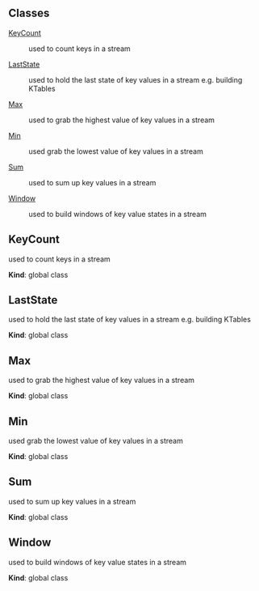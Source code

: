## Classes

<dl>
<dt><a href="#KeyCount">KeyCount</a></dt>
<dd><p>used to count keys in a stream</p>
</dd>
<dt><a href="#LastState">LastState</a></dt>
<dd><p>used to hold the last state of key values
in a stream e.g. building KTables</p>
</dd>
<dt><a href="#Max">Max</a></dt>
<dd><p>used to grab the highest value of key values
in a stream</p>
</dd>
<dt><a href="#Min">Min</a></dt>
<dd><p>used grab the lowest value of
key values in a stream</p>
</dd>
<dt><a href="#Sum">Sum</a></dt>
<dd><p>used to sum up key values in a stream</p>
</dd>
<dt><a href="#Window">Window</a></dt>
<dd><p>used to build windows of key value states
in a stream</p>
</dd>
</dl>

<a name="KeyCount"></a>

## KeyCount
used to count keys in a stream

**Kind**: global class  
<a name="LastState"></a>

## LastState
used to hold the last state of key values
in a stream e.g. building KTables

**Kind**: global class  
<a name="Max"></a>

## Max
used to grab the highest value of key values
in a stream

**Kind**: global class  
<a name="Min"></a>

## Min
used grab the lowest value of
key values in a stream

**Kind**: global class  
<a name="Sum"></a>

## Sum
used to sum up key values in a stream

**Kind**: global class  
<a name="Window"></a>

## Window
used to build windows of key value states
in a stream

**Kind**: global class  
